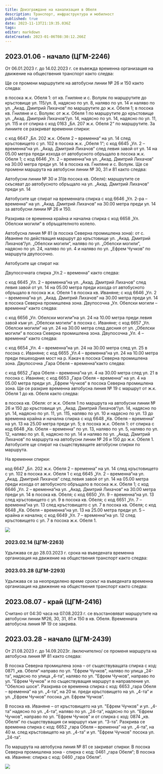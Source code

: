 ```yaml
---
title: Доизграждане на канализация в Обеля
description: Транспорт, инфраструктура и мобилност
published: true
date: 2023-11-13T21:19:35.036Z
tags: 
editor: markdown
dateCreated: 2023-01-06T08:30:12.266Z
---
```


## 2023.01.06 - начало (ЦГМ-2246)


От 06.01.2023 г. до 14.02.2023 г. се въвежда временна организация на движение на обществения транспорт както следва:

Ще се промени маршрутите на автобусни линии № 26 и 150 както следва:

в посока ж.к. Обеля 1: от кв. Гниляне и с. Волуяк по маршрутите до кръстовище ул. 115/ул. 8, надясно по ул. 8, наляво по ул. 14 и наляво по ул. „Акад. Дмитрий Лихачов“ по маршрутите до ж.к. Обеля 1;
в посока кв. Гниляне и с. Волуяк: от ж.к. Обеля 1 по маршрутите до кръстовище ул. „Акад. Дмитрий Лихачов“/ул. 14, надясно по ул. 14, надясно по ул. 11, ул. 115 и от спирка с код 0163 „Бл. 207 ж.к. Обеля 2“ по маршрутите.
За линиите се разкриват временни спирки:

с код 6647 „Бл. 202 ж.к. Обеля 2 – временна“ на ул. 14 след кръстовището с ул. 102 в посока ж.к. „Обеля 1“;
с код 6645 „Ул. 2 – временна“на ул. „Акад. Дмитрий Лихачов“ след левия завой от ул. 14 на 05.00 метра преди изхода от автобусното обръщало в посока ж.к. Обеля 1;
с код 6646 „Ул. 2 – временна“на ул. „Акад. Дмитрий Лихачов“ на 30.00 метра преди ул. 14 в посока кв. Гниляне и с. Волуяк.
Ще се промени маршрута на автобусни линии № 30, 31 и 81 както следва:

Автобусни линии № 30 и 31(в посока кв. Обеля): маршрутите се скъсяват до автобусното обръщало на ул. „Акад. Дмитрий Лихачов“ преди ул. 14

Автобусите ще спират на временната спирка с код 6646 „Ул. 2-ра – временна“ на ул. „Акад. Дмитрий Лихачов“ на 30.00 метра преди ул. 14 за автобусни линии № 26 и 150.

Разкрива се временна крайна и начална спирка с код 6658 „Ул. Обелски могили“ в обръщателното колело.

Автобусна линия № 81 (в посока Северна промишлена зона): от с. Иваняне по действащия маршрут до кръстовище ул. „Акад. Дмитрий Лихачов“/ул. „Обелски могили“, наляво по ул. „Обелски могили“, надясно по ул. 24, наляво по ул. 4 и наляво по ул. „Ефрем Чучков“ по маршрута двупосочно.

Автобусите ще спират на:

Двупосочната спирка „Ул.2 – временна“ както следва:

с код 6645 „Ул. 2 – временна“на ул. „Акад. Дмитрий Лихачов“ след левия завой от ул. 14 на 05.00 метра преди изхода от автобусното обръщало в посока ж.к. Обеля 1 в посока кв. Иваняне;
с код 6646 „Ул. 2 – временна“на ул. „Акад. Дмитрий Лихачов“ на 30.00 метра преди ул. 14 в посока Северна промишлена зона.
Двупосочна „Ул. Обелски могили – временна“ както следва:

с код 6656 „Ул. Обелски могили“на ул. 24 на 10.00 метра преди левия завой към ул. „Обелски могили“ в посока с. Иваняне;
с код 6657  „Ул. Обелски могили“ на ул. 24 на 30.00 метра след десния от ул. „Обелски могили“ в посока Северна промишлена зона.
Двупосочна „Ул. 4 – временна“ както следва:

с код 6654 „Ул. 4 – временна“на ул. 24 на 30.00 метра след ул. 25 в посока с. Иваняне;
с код 6655 „Ул.4 – временна“на ул. 24 на 10.00 метра преди пешеходния мост на р. Какач в посока Северна промишлена зона.
Двупосочна „Гара Обеля – временна“както следва:

с код 6652 „Гара Обеля – временна“на ул. 4 на 30.00 метра след ул. 21 в посока с. Иваняне;
с код 6653 „Гара Обеля – временна“ на ул. 4 на 05.00 метра преди ул. „Ефрем Чучков“ в посока Северна промишлена зона.
Ще се разкрие временна автобусна линия № 19 с маршрут от ж.к. Обеля 1 до кв. Обеля както следва:

в посока кв. Обеля: от ж.к. Обеля 1 по маршрута на автобусни линии № 26 и 150 до кръстовище ул. „Акад. Дмитрий Лихачов“/ул. 14, надясно по ул. 14, надясно по ул. 11, ул. 115, наляво по ул. 10 и надясно по ул. 13 до временна крайна и начална спирка с код 6648 „Кв. Обеля – временна“ на ул. 13 на 25.00 метра преди ул. 5;
в посока ж.к. Обеля 1: от спирка с код 6648 „Кв. Обеля – временна“ по ул. 13, наляво по ул. 5, наляво по ул. 12, наляво по ул. 8, надясно по ул. 14 и наляво по ул. „Акад. Дмитрий Лихачов“ по маршрута на автобусни линии № 26 и 150 до ж.к. Обеля 1.
Автобусите ще спират на съществуващите автобусни спирки по маршрута.

На временни спирки:

код 6647 „Бл. 202 ж.к. Обеля 2 – временна“ на ул. 14 след кръстовището с ул. 102 в посока ж.к. Обеля 1
с код 6645 „Ул. 2 – временна“на ул. „Акад. Дмитрий Лихачов“ след левия завой от ул. 14 на 05.00 метра преди изхода от автобусното обръщало в посока ж.к. Обеля 1;
с код 6646 „Ул. 2 – временна“на ул. „Акад. Дмитрий Лихачов“ на 30.00 метра преди ул. 14 в посока кв. Обеля;
с код 6650 „Ул. 9 – временна“на ул. 13 след кръстовището с ул. 9 в посока кв. Обеля;
с код 6651 „Ул. 7 – временна“на ул. 13 след кръстовището с ул. 7 в посока кв. Обеля;
с код 6648 „Кв. Обеля – временна“на ул. 13 на 25.00 метра преди ул. 5 – крайна и начална;
с код 6649 „Ул. 7 – временна“на ул. 12 след кръстовището с ул. 7 в посока ж.к. Обеля 1.


<img src="https://drive.google.com/uc?id=1SGtyKaYPRlrMfXqieceQNtPLHL7UXuw9">


### 2023.02.14 (ЦГМ-2263)


Удължава се до 28.03.2023 г. срока на  въведената временна организация на движение на обществения транспорт както следва:



### 2023.03.28 (ЦГМ-2293)
Удължава се за неопределено време срокът на  въведената временна организация на движение на обществения транспорт както следва:


## 2023.08.07 - край (ЦГМ-2416)
Считано от 04:30 часа на 07.08.2023 г. се възстановяват маршрутите на автобусни линии №26, 30, 31, 81 и 150 в кв. Обеля. Временната автобусна линия № 19 се закрива.



## 2023.03.28 - начало (ЦГМ-2439)
От 21.08.2023 г. до 14.09.2023г. /включително/ се променя маршрута на автобусна линия № 81 както следва:

В посока Северна промишлена зона  – от съществуващата спирка с код: 0871 „кв. Обеля“ направо по ул. "Ефрем Чучков", наляво по улица „24-та“, надясно по улица „4-та“, наляво по ул. "Ефрем Чучков", направо по ул. "Ефрем Чучков"  и по съществуващия маршрут в направление ул. "Обелско шосе". Разкрива се временна спирка с код: 6653 „гара Обеля – временна“ на ул. „4-та“, на 20 м. преди кръстовището на ул. „4-та“ и ул. „Ефрем Чучков“ посока „ул. Ефрем Чучков“.

В посока кв. Иваняне – от кръстовището на ул. "Ефрем Чучков" и ул. „4-та“ надясно по ул. „4-та“, наляво по ул. „24-та“, надясно по ул. "Ефрем Чучков", направо по ул. "Ефрем Чучков" и от спирка с код: 0874 „кв. Обеля“ по съществуващия си маршрут към ул. “3-та“. Разкрива се временна спирка с код: 6652 „гара Обеля – временна“ на  ул. „4-та“, на 40 м. след кръстовището на ул. „4-та“ и ул. "Ефрем Чучков" посока ул. „24-та“.

По маршрута на автобусна линия № 81 се закриват спирки: В посока Северна промишлена зона -  спирка с код: 0461 „гара Обеля“; В посока кв. Иваняне: спирка с код: 0460 „гара Обеля“.

<img src="https://drive.google.com/uc?id=19w3Sx3NXfPkEAc4200mJYS_XRYO6mEmI">
